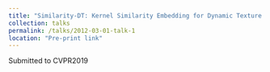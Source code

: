 ```yaml
---
title: "Similarity-DT: Kernel Similarity Embedding for Dynamic Texture Synthesis"
collection: talks
permalink: /talks/2012-03-01-talk-1
location: "Pre-print link"
---
```


Submitted to CVPR2019 

